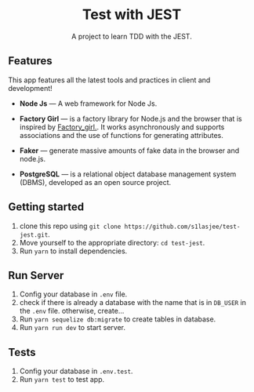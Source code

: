 
<h1 align="center">
<br>
  Test with JEST
</h1>

<p align="center">A project to learn TDD with the JEST.</p>

## Features
[//]: # (Add the features of your project here:)
This app features all the latest tools and practices in client and development!

- **Node Js** — A web framework for Node Js.

- **Factory Girl** — is a factory library for Node.js and the browser that is inspired by [Factory_girl.](https://github.com/thoughtbot/factory_bot). It works asynchronously and supports associations and the use of functions for generating attributes.

- **Faker** — generate massive amounts of fake data in the browser and node.js.

- **PostgreSQL** — is a relational object database management system (DBMS), developed as an open source project.

## Getting started

1. clone this repo using `git clone https://github.com/s1lasjee/test-jest.git`.
2. Move yourself to the appropriate directory: `cd test-jest`.
3. Run `yarn` to install dependencies.

## Run Server

1. Config your database in `.env` file.
2. check if there is already a database with the name that is in `DB_USER` in the `.env` file. otherwise, create...
3. Run `yarn sequelize db:migrate` to create tables in database.
4. Run `yarn run dev` to start server.

## Tests

1. Config your database in `.env.test`.
2. Run `yarn test` to test app.
